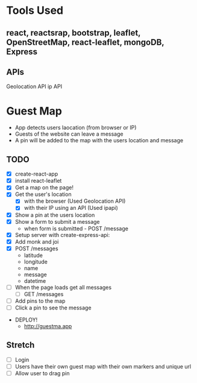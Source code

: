 # Tools Used
## react, reactsrap, bootstrap, leaflet, OpenStreetMap, react-leaflet, mongoDB, Express

## APIs
Geolocation API
ip API

# Guest Map

- App detects users laocation (from browser or IP)
- Guests of the website can leave a message
- A pin will be added to the map with the users location and message

## TODO

- [x] create-react-app
- [x] install react-leaflet
- [x] Get a map on the page!
- [x] Get the user's location
  - [x] with the browser (Used Geolocation API)
  - [x] with their IP using an API (Used ipapi)
- [x] Show a pin at the users location
- [x] Show a form to submit a message
  - when form is submitted - POST /message
- [x] Setup server with create-express-api:
- [x] Add monk and joi
- [x] POST /messages
  - latitude
  - longitude
  - name
  - message
  - datetime
- [ ] When the page loads get all messages
  - [ ] GET /messages
- [ ] Add pins to the map
- [ ] Click a pin to see the message
- DEPLOY!
  - http://guestma.app

## Stretch

- [ ] Login
- [ ] Users have their own guest map with their own markers and unique url
- [ ] Allow user to drag pin
